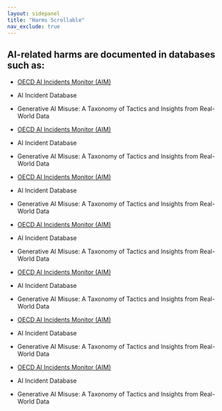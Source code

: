 ```yaml
---
layout: sidepanel
title: "Harms Scrollable"
nav_exclude: true
---
```


## AI-related harms are documented in databases such as:

- [OECD AI Incidents Monitor (AIM)](https://oecd.ai/en/incidents?search_terms=%5B%5D&and_condition=false&from_date=2014-01-01&to_date=2024-07-05&properties_config=%7B%22principles%22:%5B%5D,%22industries%22:%5B%5D,%22harm_types%22:%5B%5D,%22harm_levels%22:%5B%5D,%22harmed_entities%22:%5B%5D%7D&only_threats=false&order_by=date&num_results=20)

- AI Incident Database

- Generative AI Misuse: A Taxonomy of Tactics and Insights from Real-World Data

- [OECD AI Incidents Monitor (AIM)](https://oecd.ai/en/incidents?search_terms=%5B%5D&and_condition=false&from_date=2014-01-01&to_date=2024-07-05&properties_config=%7B%22principles%22:%5B%5D,%22industries%22:%5B%5D,%22harm_types%22:%5B%5D,%22harm_levels%22:%5B%5D,%22harmed_entities%22:%5B%5D%7D&only_threats=false&order_by=date&num_results=20)

- AI Incident Database

- Generative AI Misuse: A Taxonomy of Tactics and Insights from Real-World Data

- [OECD AI Incidents Monitor (AIM)](https://oecd.ai/en/incidents?search_terms=%5B%5D&and_condition=false&from_date=2014-01-01&to_date=2024-07-05&properties_config=%7B%22principles%22:%5B%5D,%22industries%22:%5B%5D,%22harm_types%22:%5B%5D,%22harm_levels%22:%5B%5D,%22harmed_entities%22:%5B%5D%7D&only_threats=false&order_by=date&num_results=20)

- AI Incident Database

- Generative AI Misuse: A Taxonomy of Tactics and Insights from Real-World Data

- [OECD AI Incidents Monitor (AIM)](https://oecd.ai/en/incidents?search_terms=%5B%5D&and_condition=false&from_date=2014-01-01&to_date=2024-07-05&properties_config=%7B%22principles%22:%5B%5D,%22industries%22:%5B%5D,%22harm_types%22:%5B%5D,%22harm_levels%22:%5B%5D,%22harmed_entities%22:%5B%5D%7D&only_threats=false&order_by=date&num_results=20)

- AI Incident Database

- Generative AI Misuse: A Taxonomy of Tactics and Insights from Real-World Data

- [OECD AI Incidents Monitor (AIM)](https://oecd.ai/en/incidents?search_terms=%5B%5D&and_condition=false&from_date=2014-01-01&to_date=2024-07-05&properties_config=%7B%22principles%22:%5B%5D,%22industries%22:%5B%5D,%22harm_types%22:%5B%5D,%22harm_levels%22:%5B%5D,%22harmed_entities%22:%5B%5D%7D&only_threats=false&order_by=date&num_results=20)

- AI Incident Database

- Generative AI Misuse: A Taxonomy of Tactics and Insights from Real-World Data

- [OECD AI Incidents Monitor (AIM)](https://oecd.ai/en/incidents?search_terms=%5B%5D&and_condition=false&from_date=2014-01-01&to_date=2024-07-05&properties_config=%7B%22principles%22:%5B%5D,%22industries%22:%5B%5D,%22harm_types%22:%5B%5D,%22harm_levels%22:%5B%5D,%22harmed_entities%22:%5B%5D%7D&only_threats=false&order_by=date&num_results=20)

- AI Incident Database

- Generative AI Misuse: A Taxonomy of Tactics and Insights from Real-World Data

- [OECD AI Incidents Monitor (AIM)](https://oecd.ai/en/incidents?search_terms=%5B%5D&and_condition=false&from_date=2014-01-01&to_date=2024-07-05&properties_config=%7B%22principles%22:%5B%5D,%22industries%22:%5B%5D,%22harm_types%22:%5B%5D,%22harm_levels%22:%5B%5D,%22harmed_entities%22:%5B%5D%7D&only_threats=false&order_by=date&num_results=20)

- AI Incident Database

- Generative AI Misuse: A Taxonomy of Tactics and Insights from Real-World Data
